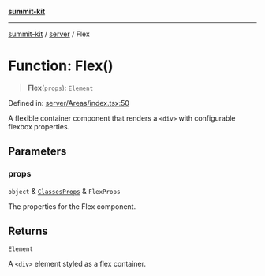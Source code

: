 [**summit-kit**](../../README.md)

***

[summit-kit](../../modules.md) / [server](../README.md) / Flex

# Function: Flex()

> **Flex**(`props`): `Element`

Defined in: [server/Areas/index.tsx:50](https://github.com/andrewgremlich/summit-kit/blob/1ec5a7906d21614d7daffeb0dce4c10e19b10d65/src/react/server/Areas/index.tsx#L50)

A flexible container component that renders a `<div>` with configurable flexbox properties.

## Parameters

### props

`object` & [`ClassesProps`](../type-aliases/ClassesProps.md) & `FlexProps`

The properties for the Flex component.

## Returns

`Element`

A `<div>` element styled as a flex container.
